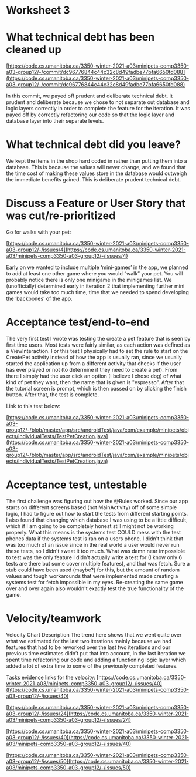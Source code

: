 # Worksheet 3

# What technical debt has been cleaned up

[https://code.cs.umanitoba.ca/3350-winter-2021-a03/minipets-comp3350-a03-group12/-/commit/dc96776844c44c32c8d49fadbe77bfa6650fd088](https://code.cs.umanitoba.ca/3350-winter-2021-a03/minipets-comp3350-a03-group12/-/commit/dc96776844c44c32c8d49fadbe77bfa6650fd088)

In this commit, we payed off prudent and deliberate technical debt. It prudent and deliberate because we chose to not separate out database and logic layers correctly in order to complete the feature for the iteration. It was payed off by correctly refactoring our code so that the logic layer and database layer into their separate levels.

# What technical debt did you leave?

We kept the items in the shop hard coded in rather than putting them into a database. This is because the values will never change, and we found that the time cost of making these values store in the database would outweigh the immediate benefits gained. This is deliberate prudent technical debt.

# Discuss a Feature or User Story that was cut/re-prioritized

Go for walks with your pet:

[https://code.cs.umanitoba.ca/3350-winter-2021-a03/minipets-comp3350-a03-group12/-/issues/4](https://code.cs.umanitoba.ca/3350-winter-2021-a03/minipets-comp3350-a03-group12/-/issues/4)

Early on we wanted to include multiple ‘mini-games’ in the app, we planned to add at least one other game where you would “walk” your pet. You will probably notice there is only one minigame in the minigames list. We (unofficially) determined early in iteration 2 that implementing further mini games would take too much time, time that we needed to spend developing the ‘backbones’ of the app.

# Acceptance test/end-to-end

The very first test I wrote was testing the create a pet feature that is seen by first time users. Most tests were fairly similar, as each action was defined as a ViewInteraction. For this test I physically had to set the rule to start on the CreatePet activity instead of how the app is usually ran, since we usually started the application up from a different activity that checks if the user has ever played or not (to determine if they need to create a pet). From there I simply had the user click an option (I believe I chose dog) of what kind of pet they want, then the name that is given is "espresso". After that the tutorial screen is prompt, which is then passed on by clicking the finish button. After that, the test is complete.

Link to this test below:

[https://code.cs.umanitoba.ca/3350-winter-2021-a03/minipets-comp3350-a03-group12/-/blob/master/app/src/androidTest/java/com/example/minipets/objects/IndividualTests/TestPetCreation.java](https://code.cs.umanitoba.ca/3350-winter-2021-a03/minipets-comp3350-a03-group12/-/blob/master/app/src/androidTest/java/com/example/minipets/objects/IndividualTests/TestPetCreation.java)

# Acceptance test, untestable

The first challenge was figuring out how the @Rules worked. Since our app starts on different screens based (not MainActivity) off of some simple logic, I had to figure out how to start the tests from different starting points. I also found that changing which database I was using to be a little difficult, which if I am going to be completely honest still might not be working properly. What this means is the systems test COULD mess with the test phones data if the systems test is ran on a users phone. I didn't think that was too much of an issue since in the real world a user would never run these tests, so I didn't sweat it too much. What was damn near impossible to test was the only feature I didn't actually write a test for (I know only 6 tests are there but some cover multiple features), and that was fetch. Sure a stub could have been used (maybe?) for this, but the amount of random values and tough workarounds that were implemented made creating a systems test for fetch impossible in my eyes. Re-creating the same game over and over again also wouldn't exactly test the true functionality of the game.

# Velocity/teamwork

Velocity Chart Description
The trend here shows that we went quite over what we estimated for the last two iterations mainly because we had features that had to be reworked over the last two iterations and our previous time estimates didn’t put that into account, In the last iteration we spent time refactoring our code and adding a functioning logic layer which added a lot of extra time to some of the previously completed features.

Tasks evidence links for the velocity:
[https://code.cs.umanitoba.ca/3350-winter-2021-a03/minipets-comp3350-a03-group12/-/issues/40](https://code.cs.umanitoba.ca/3350-winter-2021-a03/minipets-comp3350-a03-group12/-/issues/40)

[https://code.cs.umanitoba.ca/3350-winter-2021-a03/minipets-comp3350-a03-group12/-/issues/24](https://code.cs.umanitoba.ca/3350-winter-2021-a03/minipets-comp3350-a03-group12/-/issues/24)

[https://code.cs.umanitoba.ca/3350-winter-2021-a03/minipets-comp3350-a03-group12/-/issues/40](https://code.cs.umanitoba.ca/3350-winter-2021-a03/minipets-comp3350-a03-group12/-/issues/40)

[https://code.cs.umanitoba.ca/3350-winter-2021-a03/minipets-comp3350-a03-group12/-/issues/50](https://code.cs.umanitoba.ca/3350-winter-2021-a03/minipets-comp3350-a03-group12/-/issues/50)